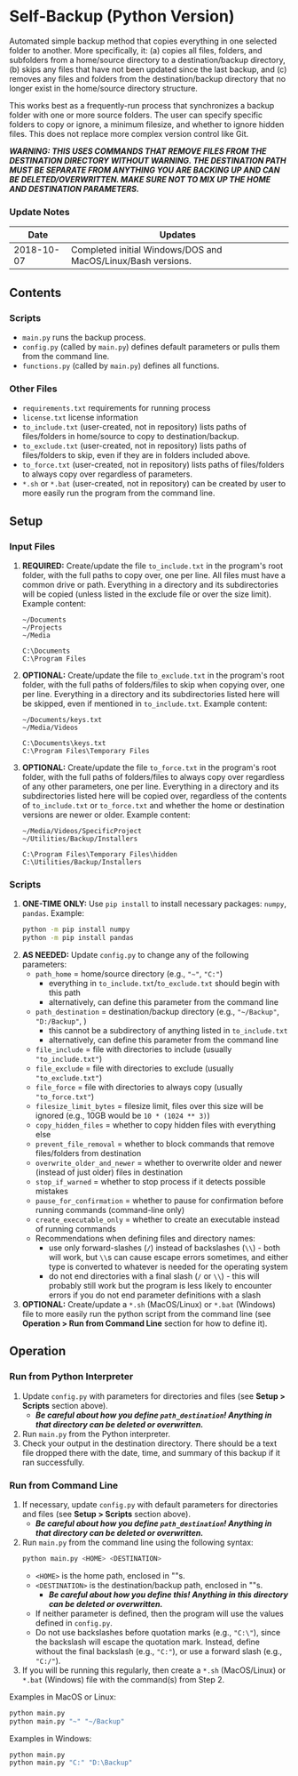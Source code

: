 # Self-Backup (Python Version)

Automated simple backup method that copies everything in one selected folder to another. More specifically, it:
(a) copies all files, folders, and subfolders from a home/source directory to a destination/backup directory,
(b) skips any files that have not been updated since the last backup, and
(c) removes any files and folders from the destination/backup directory that no longer exist in the home/source directory structure.

This works best as a frequently-run process that synchronizes a backup folder with one or more source folders. The user can specify specific folders to copy or ignore, a minimum filesize, and whether to ignore hidden files. This does not replace more complex version control like Git.

_**WARNING: THIS USES COMMANDS THAT REMOVE FILES FROM THE DESTINATION DIRECTORY WITHOUT WARNING. THE DESTINATION PATH MUST BE SEPARATE FROM ANYTHING YOU ARE BACKING UP AND CAN BE DELETED/OVERWRITTEN. MAKE SURE NOT TO MIX UP THE HOME AND DESTINATION PARAMETERS.**_

### Update Notes
|Date|Updates|
|----|-------|
|2018-10-07|Completed initial Windows/DOS and MacOS/Linux/Bash versions.

## Contents

### Scripts
* `main.py` runs the backup process.
* `config.py` (called by `main.py`) defines default parameters or pulls them from the command line.
* `functions.py` (called by `main.py`) defines all functions.

### Other Files
* `requirements.txt` requirements for running process
* `license.txt` license information
* `to_include.txt` (user-created, not in repository) lists paths of files/folders in home/source to copy to destination/backup.
* `to_exclude.txt` (user-created, not in repository) lists paths of files/folders to skip, even if they are in folders included above.
* `to_force.txt` (user-created, not in repository) lists paths of files/folders to always copy over regardless of parameters.
* `*.sh` or `*.bat` (user-created, not in repository) can be created by user to more easily run the program from the command line.

## Setup

### Input Files
1. **REQUIRED:** Create/update the file `to_include.txt` in the program's root folder, with the full paths to copy over, one per line. All files must have a common drive or path. Everything in a directory and its subdirectories will be copied (unless listed in the exclude file or over the size limit). Example content:
    ```
    ~/Documents
    ~/Projects
    ~/Media
    ```
    ```
    C:\Documents
    C:\Program Files
    ```
2. **OPTIONAL:** Create/update the file `to_exclude.txt` in the program's root folder, with the full paths of folders/files to skip when copying over, one per line. Everything in a directory and its subdirectories listed here will be skipped, even if mentioned in `to_include.txt`. Example content:
    ```
    ~/Documents/keys.txt
    ~/Media/Videos
    ```
    ```
    C:\Documents\keys.txt
    C:\Program Files\Temporary Files
    ```
3. **OPTIONAL:** Create/update the file `to_force.txt` in the program's root folder, with the full paths of folders/files to always copy over regardless of any other parameters, one per line. Everything in a directory and its subdirectories listed here will be copied over, regardless of the contents of `to_include.txt` or `to_force.txt` and whether the home or destination versions are newer or older. Example content:
    ```
    ~/Media/Videos/SpecificProject
    ~/Utilities/Backup/Installers
    ```
    ```
    C:\Program Files\Temporary Files\hidden
    C:\Utilities/Backup/Installers
    ```

### Scripts
1. **ONE-TIME ONLY:** Use `pip install` to install necessary packages: `numpy`, `pandas`. Example:
    ```bash
    python -m pip install numpy
    python -m pip install pandas
    ```
2. **AS NEEDED:** Update `config.py` to change any of the following parameters:
    * `path_home` = home/source directory (e.g., `"~"`, `"C:"`)
        * everything in `to_include.txt`/`to_exclude.txt` should begin with this path
        * alternatively, can define this parameter from the command line
    * `path_destination` = destination/backup directory (e.g., `"~/Backup"`, `"D:/Backup"`, )
        * this cannot be a subdirectory of anything listed in `to_include.txt`
        * alternatively, can define this parameter from the command line
    * `file_include` = file with directories to include (usually `"to_include.txt"`)
    * `file_exclude` = file with directories to exclude (usually `"to_exclude.txt"`)
    * `file_force` = file with directories to always copy (usually `"to_force.txt"`)
    * `filesize_limit_bytes` = filesize limit, files over this size will be ignored (e.g., 10GB would be `10 * (1024 ** 3)`)
    * `copy_hidden_files` = whether to copy hidden files with everything else
    * `prevent_file_removal` = whether to block commands that remove files/folders from destination
    * `overwrite_older_and_newer` = whether to overwrite older and newer (instead of just older) files in destination
    * `stop_if_warned` = whether to stop process if it detects possible mistakes
    * `pause_for_confirmation` = whether to pause for confirmation before running commands (command-line only)
    * `create_executable_only` = whether to create an executable instead of running commands
    * Recommendations when defining files and directory names:
        * use only forward-slashes (`/`) instead of backslashes (`\\`) - both will work, but `\\`s can cause escape errors sometimes, and either type is converted to whatever is needed for the operating system
        * do not end directories with a final slash (`/` or `\\`) - this will probably still work but the program is less likely to encounter errors if you do not end parameter definitions with a slash
3. **OPTIONAL:** Create/update a `*.sh` (MacOS/Linux) or `*.bat` (Windows) file to more easily run the python script from the command line (see **Operation > Run from Command Line** section for how to define it).

## Operation

### Run from Python Interpreter
1. Update `config.py` with parameters for directories and files (see **Setup > Scripts** section above).
    * _**Be careful about how you define `path_destination`! Anything in that directory can be deleted or overwritten.**_
2. Run `main.py` from the Python interpreter.
3. Check your output in the destination directory. There should be a text file dropped there with the date, time, and summary of this backup if it ran successfully.

### Run from Command Line
1. If necessary, update `config.py` with default parameters for directories and files (see **Setup > Scripts** section above).
    * _**Be careful about how you define `path_destination`! Anything in that directory can be deleted or overwritten.**_
2. Run `main.py` from the command line using the following syntax:
    ```sh
    python main.py <HOME> <DESTINATION>
    ```
    * `<HOME>` is the home path, enclosed in ""s.
    * `<DESTINATION>` is the destination/backup path, enclosed in ""s.
        * _**Be careful about how you define this! Anything in this directory can be deleted or overwritten.**_
    * If neither parameter is defined, then the program will use the values defined in `config.py`.
    * Do not use backslashes before quotation marks (e.g., `"C:\"`), since the backslash will escape the quotation mark. Instead, define without the final backslash (e.g., `"C:"`), or use a forward slash (e.g., `"C:/"`).
3. If you will be running this regularly, then create a `*.sh` (MacOS/Linux) or `*.bat` (Windows) file with the command(s) from Step 2.

Examples in MacOS or Linux:
```bash
python main.py
python main.py "~" "~/Backup"
```

Examples in Windows:
```bash
python main.py
python main.py "C:" "D:\Backup"
```
